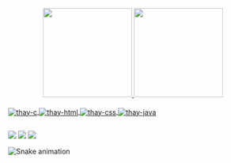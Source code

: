 
<div align="center">
  <a href="https://github.com/KlariaAndradeMartins">
  <img height="180em" src="https://github-readme-stats.vercel.app/api?username=tbrum21&show_icons=true&theme=dracula&include_all_commits=true&count_private=true"/>
  <img height="180em" src="https://github-readme-stats.vercel.app/api/top-langs/?username=tbrum21&layout=compact&langs_count=7&theme=dracula"/>
</div>
<div style="display: inline_block"><br>
  <img align="center" alt="thay-c"src="https://img.icons8.com/color/48/000000/c-programming.png">
  <img align="center" alt="thay-html"src="https://img.icons8.com/color/48/000000/html-5--v1.png">
  <img align="center" alt="thay-css"src="https://img.icons8.com/color/48/000000/css3.png">
  <img align="center" alt="thay-java"src="https://img.icons8.com/color/48/000000/java-coffee-cup-logo--v1.png">

</div>
  
  ##
 
<div> 
  <a href="https://instagram.com/t.griot" target="_blank"><img src="https://img.shields.io/badge/-Instagram-%23E4405F?style=for-the-badge&logo=instagram&logoColor=white" target="_blank"></a> 
  <a href = "mailto:thayrony14@gmail.com"><img src="https://img.shields.io/badge/-Gmail-%23333?style=for-the-badge&logo=gmail&logoColor=white" target="_blank"></a>
  <a href="https://www.linkedin.com/in/thayrony-thadeu-brum-a1293b1a6/" target="_blank"><img src="https://img.shields.io/badge/-LinkedIn-%230077B5?style=for-the-badge&logo=linkedin&logoColor=white" target="_blank"></a> 
   
  ![Snake animation](https://github.com/tbrum21/tbrum21/blob/output/github-contribution-grid-snake.svg)
 
</div>
